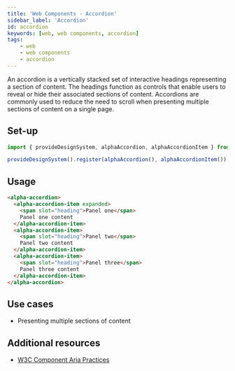 ```yaml
---
title: 'Web Components - Accordion'
sidebar_label: 'Accordion'
id: accordion
keywords: [web, web components, accordion]
tags:
    - web
    - web components
    - accordion
---
```


An accordion is a vertically stacked set of interactive headings representing a section of content. The headings function as controls that enable users to reveal or hide their associated sections of content. Accordions are commonly used to reduce the need to scroll when presenting multiple sections of content on a single page.

## Set-up

```ts
import { provideDesignSystem, alphaAccordion, alphaAccordionItem } from '@genesislcap/alpha-design-system';

provideDesignSystem().register(alphaAccordion(), alphaAccordionItem());
```

## Usage

```html live
<alpha-accordion>
  <alpha-accordion-item expanded>
    <span slot="heading">Panel one</span>
    Panel one content
  </alpha-accordion-item>
  <alpha-accordion-item>
    <span slot="heading">Panel two</span>
    Panel two content
  </alpha-accordion-item>
  <alpha-accordion-item>
    <span slot="heading">Panel three</span>
    Panel three content
  </alpha-accordion-item>
</alpha-accordion>
```

## Use cases

* Presenting multiple sections of content

## Additional resources

- [W3C Component Aria Practices](https://w3c.github.io/aria-practices/#accordion)